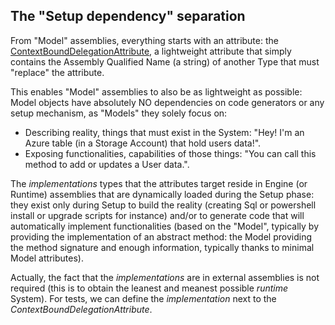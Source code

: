 ## The "Setup dependency" separation

From "Model" assemblies, everything starts with an attribute: the [ContextBoundDelegationAttribute](../CK.StObj.Model/Support/ContextBoundDelegationAttribute.cs),
a lightweight attribute that simply contains the Assembly Qualified Name (a string) of another Type that must "replace" the attribute.

This enables "Model" assemblies to also be as lightweight as possible: Model objects have absolutely NO dependencies on code generators or
any setup mechanism, as "Models" they solely focus on:
 - Describing reality, things that must exist in the System: "Hey! I'm an Azure table (in a Storage Account) that hold users data!".
 - Exposing functionalities, capabilities of those things: "You can call this method to add or updates a User data.".

The *implementations* types that the attributes target reside in Engine (or Runtime) assemblies that are dynamically loaded during the Setup phase:
they exist only during Setup to build the reality (creating Sql or powershell install or upgrade scripts for instance) and/or to generate code that
will automatically implement functionalities (based on the "Model", typically by providing the implementation of an abstract method: the Model providing
the method signature and enough information, typically thanks to minimal Model attributes).

Actually, the fact that the *implementations* are in external assemblies is not required (this is to obtain the leanest and meanest possible *runtime*
System). For tests, we can define the *implementation* next to the *ContextBoundDelegationAttribute*.

